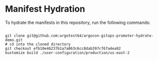 
# Manifest Hydration

To hydrate the manifests in this repository, run the following commands:

```shell

git clone git@github.com:argotest64/argocon-gitops-promoter-hydrate-demo.git
# cd into the cloned directory
git checkout efb10e46237b1a7a063c6cc8dab397cf67a4ea92
kustomize build ./user-configuration/production/us-east-2
```